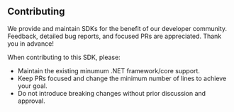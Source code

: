 ## Contributing

We provide and maintain SDKs for the benefit of our developer community. Feedback, detailed bug reports, and focused PRs are appreciated. Thank you in advance!

When contributing to this SDK, please:

- Maintain the existing minumum .NET framework/core support.
- Keep PRs focused and change the minimum number of lines to achieve your goal.
- Do not introduce breaking changes without prior discussion and approval.
